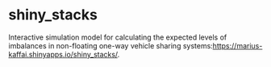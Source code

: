 # shiny_stacks

Interactive simulation model for calculating the expected levels of imbalances in non-floating one-way vehicle sharing systems:https://marius-kaffai.shinyapps.io/shiny_stacks/.
